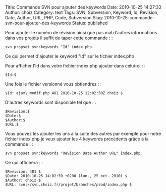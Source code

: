 Title: Commande SVN pour ajouter des keywords
Date: 2010-10-25 14:27:33
Author: choiz
Category: text
Tags: SVN, Subversion, Keyword, Id, Revision, Date, Author, URL, PHP, Code, Subversion
Slug: 2010-10-25-commande-svn-pour-ajouter-des-keywords
Status: published

Pour ajouter le numéro de révision ainsi que pas mal d'autres
informations dans vos projets il suffit de taper cette commande : :

    svn propset svn:keywords "Id" index.php

Ce qui permet d'ajouter le keyword "Id" sur le fichier index.php

Pour afficher l'Id dans votre fichier index.php ajouter dans celui-ci :
:

    $Id:$

Une fois le fichier versionné vous obtiendrez : :

    $Id: ajax\_modif.php 481 2010-10-25 12:02:50Z choiz $

D'autres keywords sont disponible tel que : :

    $Revision:$
    $Date:$
    $Author:$
    $URL:$

Vous pouvez les ajouter les uns à la suite des autres par exemple pour
notre fichier index.php je veux ajouter les 4 keywords précédents grâce
à la commande : :

    svn propset svn:keywords "Revision Date Author URL" index.php

Ce qui affichera : :

    $Revision: 481 $
    $Date: 2010-10-25 14:02:50 +0200 (lun., 25 oct. 2010) $
    $Author: choiz $
    $URL: svn://svn.choiz.fr/projet/branches/prod/index.php $
